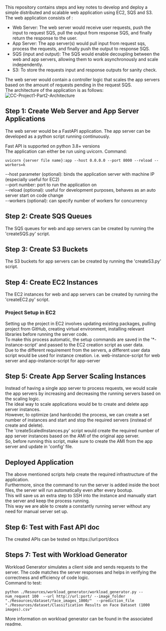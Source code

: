 This repository contains steps and key notes to develop and deploy a simple distributed and scalable web application using EC2, SQS and S3. <br>
The web application consists of :<br>
* Web Server: The web server would receive user requests, push the input to request SQS, pull the output from response SQS, and finally return the response to the user.
* App Server: The app server(s) would pull input from request sqs, process the requests, and finally push the output to response SQS.
* SQS (input and output): The SQS would enable decoupling between the web and app servers, allowing them to work asynchronously and scale independently.
* S3: To store the requests input and response outputs for sanity check.

The web server would contain a controller logic that scales the app servers based on the amount of requests pending in the request SQS.<br>
The architecture of the application is as follows:<br>
![CC-Project1-Part2-Architecture](https://github.com/husainasad/Cloud-Computing-1-2/assets/32503674/a939f54b-cb07-4dc9-9d88-f1605efc9b44)

## Step 1: Create Web Server and App Server Applications
The web server would be a FastAPI application. The app server can be developed as a python script running continuously. <br>

Fast API is supported on python 3.8+ versions </br>
The application can either be run using uvicorn. Command:
```
uvicorn {server file name}:app --host 0.0.0.0 --port 8000 --reload --workers=k
```
--host parameter (optional): binds the application server with machine IP (especially useful for EC2) </br>
--port number: port to run the application on </br>
--reload (optional): useful for development purposes, behaves as an auto server start on code change </br>
--workers (optional): can specify number of workers for concurrency </br>

## Step 2: Create SQS Queues
The SQS queues for web and app servers can be created by running the 'createSQS.py' script. </br>

## Step 3: Create S3 Buckets
The S3 buckets for app servers can be created by running the 'createS3.py' script. </br>

## Step 4: Create EC2 Instances
The EC2 instances for web and app servers can be created by running the 'createEC2.py' script. </br>

### Project Setup in EC2
Setting up the project in EC2 involves updating existing packages, pulling project from GitHub, creating virtual environment, installing relevant libraries before running the server code. </br>
To make this process automatic, the setup commands are saved in the '*-instance-script' and passed to the EC2 creation script as user data. </br>
Due to the different requirement from the servers, a different user data script would be used for instance creation. i.e. web-instance-script for web server and app-instance-script for app-server

## Step 5: Create App Server Scaling Instances
Instead of having a single app server to process requests, we would scale the app servers by increasing and decreasing the running servers based on the scaling logic.</br>
The ideal way to scale applications would be to create and delete app server instances. <br>
However, to optimize (and hardcode) the process, we can create a set number of instances and start and stop the required servers (instead of create and delete).<br>
The 'createScaledInstances.py' script would create the required number of app server instances based on the AMI of the original app server.<br>
So, before running this script, make sure to create the AMI from the app server and update in 'config' file.

## Deployed Application
The above mentioned scripts help create the required infrastructure of the application. </br>
Furthermore, since the command to run the server is added inside the boot files, the server will run automatically even after every bootup. </br>
This will save us an extra step to SSH into the instance and manually start the server and keep the process running. </br>
This way we are able to create a constantly running server without any need for manual server set up.

## Step 6: Test with Fast API doc
The created APIs can be tested on https://url:port/docs

## Steps 7: Test with Workload Generator
Workload Generator simulates a client side and sends requests to the server. The code matches the server responses and helps in verifying the correctness and efficiency of code logic. </br>
Command to test:
```
python ./Resources/workload_generator/workload_generator.py --num_request 100  --url http://url:port/ --image_folder "./Resources/dataset/face_images_1000/"  --prediction_file "./Resources/dataset/Classification Results on Face Dataset (1000 images).csv"
```
More information on workload generator can be found in the associated readme.
